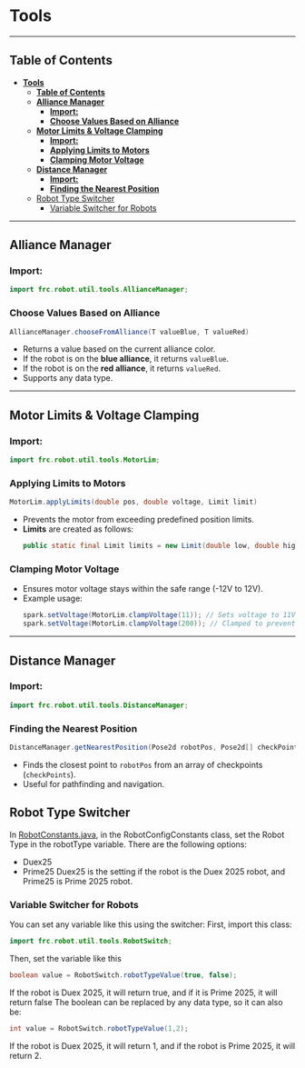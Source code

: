 # **Tools**
---
## **Table of Contents**
- [**Tools**](#tools)
  - [**Table of Contents**](#table-of-contents)
  - [**Alliance Manager**](#alliance-manager)
    - [**Import:**](#import)
    - [**Choose Values Based on Alliance**](#choose-values-based-on-alliance)
  - [**Motor Limits \& Voltage Clamping**](#motor-limits--voltage-clamping)
    - [**Import:**](#import-1)
    - [**Applying Limits to Motors**](#applying-limits-to-motors)
    - [**Clamping Motor Voltage**](#clamping-motor-voltage)
  - [**Distance Manager**](#distance-manager)
    - [**Import:**](#import-2)
    - [**Finding the Nearest Position**](#finding-the-nearest-position)
  - [Robot Type Switcher](#robot-type-switcher)
    - [Variable Switcher for Robots](#variable-switcher-for-robots)
---
## **Alliance Manager**
### **Import:**
```java
import frc.robot.util.tools.AllianceManager;
```

### **Choose Values Based on Alliance**
```java
AllianceManager.chooseFromAlliance(T valueBlue, T valueRed)
```
- Returns a value based on the current alliance color.
- If the robot is on the **blue alliance**, it returns `valueBlue`.
- If the robot is on the **red alliance**, it returns `valueRed`.
- Supports any data type.

---

## **Motor Limits & Voltage Clamping**
### **Import:**
```java
import frc.robot.util.tools.MotorLim;
```

### **Applying Limits to Motors**
```java
MotorLim.applyLimits(double pos, double voltage, Limit limit)
```
- Prevents the motor from exceeding predefined position limits.
- **Limits** are created as follows:
  ```java
  public static final Limit limits = new Limit(double low, double high);
  ```

### **Clamping Motor Voltage**
- Ensures motor voltage stays within the safe range (-12V to 12V).
- Example usage:
  ```java
  spark.setVoltage(MotorLim.clampVoltage(11)); // Sets voltage to 11V
  spark.setVoltage(MotorLim.clampVoltage(200)); // Clamped to prevent from going past 12V
  ```

---

## **Distance Manager**
### **Import:**
```java
import frc.robot.util.tools.DistanceManager;
```

### **Finding the Nearest Position**
```java
DistanceManager.getNearestPosition(Pose2d robotPos, Pose2d[] checkPoints)
```
- Finds the closest point to `robotPos` from an array of checkpoints (`checkPoints`).
- Useful for pathfinding and navigation.

## Robot Type Switcher
In [RobotConstants.java](/src/main/java/frc/robot/constants/RobotConstants.java), in the RobotConfigConstants class, set the Robot Type in the robotType variable. There are the following options:
- Duex25
- Prime25
Duex25 is the setting if the robot is the Duex 2025 robot, and Prime25 is Prime 2025 robot.
### Variable Switcher for Robots
You can set any variable like this using the switcher:
First, import this class:
```java
import frc.robot.util.tools.RobotSwitch;
```
Then, set the variable like this
```java
boolean value = RobotSwitch.robotTypeValue(true, false);
```
If the robot is Duex 2025, it will return true, and if it is Prime 2025, it will return false
The boolean can be replaced by any data type, so it can also be:
```java
int value = RobotSwitch.robotTypeValue(1,2);
```
If the robot is Duex 2025, it will return 1, and if the robot is Prime 2025, it will return 2. 